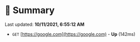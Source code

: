 # 📖 Summary
Last updated: **10/11/2021, 6:55:12 AM**

- `GET` [https://google.com](https://google.com) - **Up** (142ms)
